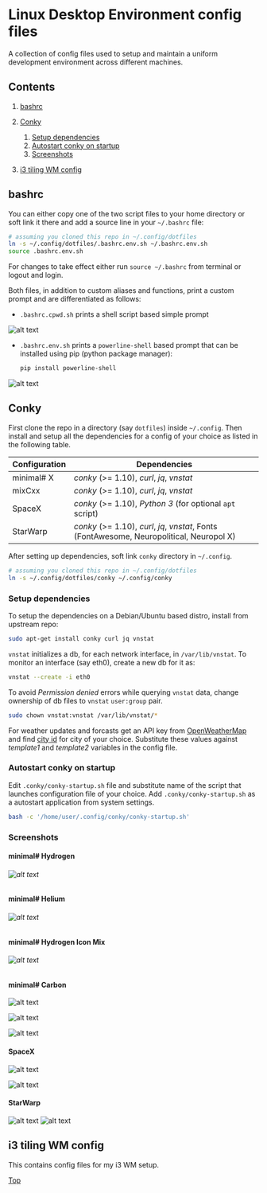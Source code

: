 # Linux Desktop Environment config files
A collection of config files used to setup and maintain a uniform development environment across different machines.

## Contents
1. [bashrc](#bashrc)
2. [Conky](#Conky)
    1. [Setup dependencies](#setup-dependencies)
    2. [Autostart conky on startup](#autostart-conky-on-startup)
    3. [Screenshots](#screenshots)

3. [i3 tiling WM config](#i3-tiling-wm-config)



## bashrc

You can either copy one of the two script files to your home directory or soft link it there and add a source line in your `~/.bashrc` file:
   ```bash
# assuming you cloned this repo in ~/.config/dotfiles
ln -s ~/.config/dotfiles/.bashrc.env.sh ~/.bashrc.env.sh
source .bashrc.env.sh
   ```


For changes to take effect either run ```source ~/.bashrc``` from terminal or logout and login.

Both files, in addition to custom aliases and functions, print a custom prompt and are differentiated as follows:


- `.bashrc.cpwd.sh` prints a shell script based simple prompt

![alt text](https://github.com/cod3g3nki/dotfiles/raw/master/shell-shot.png "Bash prompt")

- `.bashrc.env.sh` prints a `powerline-shell` based prompt that can be installed using pip (python package manager):

    ```bash
    pip install powerline-shell
    ```

![alt text](https://github.com/cod3g3nki/dotfiles/raw/master/powershell-shot.png "Bash prompt")

## Conky

First clone the repo in a directory (say `dotfiles`) inside `~/.config`. Then install and setup all the dependencies for a config of your choice as listed in the following table.

| Configuration | Dependencies                                                 |
| ------------- | ------------------------------------------------------------ |
| minimal# X    | *conky* (>= 1.10), *curl*, *jq*, *vnstat*                    |
| mixCxx        | *conky* (>= 1.10), *curl*, *jq*, *vnstat*                    |
| SpaceX        | *conky* (>= 1.10), *Python 3* (for optional `apt` script)    |
| StarWarp      | *conky* (>= 1.10), *curl*, *jq*, *vnstat*, Fonts (FontAwesome, Neuropolitical, Neuropol X) |

After setting up dependencies, soft link `conky` directory in `~/.config`.

```sh
# assuming you cloned this repo in ~/.config/dotfiles
ln -s ~/.config/dotfiles/conky ~/.config/conky
```



### Setup dependencies

To setup the dependencies on a Debian/Ubuntu based distro, install from upstream repo:
   ```bash
sudo apt-get install conky curl jq vnstat
   ```
`vnstat` initializes a db, for each network interface, in `/var/lib/vnstat`. To monitor an interface (say eth0), create a new db for it as:

   ```bash
vnstat --create -i eth0
   ```
To avoid *Permission denied* errors while querying `vnstat` data, change ownership of db files to `vnstat` `user:group` pair.  
   ```bash
sudo chown vnstat:vnstat /var/lib/vnstat/*
   ```
For weather updates and forcasts get an API key from [OpenWeatherMap](https://openweathermap.org "OpenWeatherMap's Homepage") and find [city id](http://openweathermap.org/help/city_list.txt "City ID List")  for city of your choice. Substitute these values against *template1* and *template2* variables in the config file.

### Autostart conky on startup

Edit `.conky/conky-startup.sh` file and substitute name of the script that launches configuration file of your choice. Add ```.conky/conky-startup.sh``` as a autostart application from system settings.

```sh
bash -c '/home/user/.config/conky/conky-startup.sh'
```



   ### Screenshots
   #### minimal# Hydrogen

   ###### ![alt text](https://github.com/cod3g3nki/dotfiles/raw/master/conkyrc_minH_shot.png "conkyrc_minH")

   #### minimal# Helium

   ###### ![alt text](https://github.com/cod3g3nki/dotfiles/raw/master/conkyrc_minHe_shot.png "conkyrc_minHe")

   #### minimal# Hydrogen Icon Mix

   ###### ![alt text](https://github.com/cod3g3nki/dotfiles/raw/master/conkyrc_minH_mix_shot.png "conkyrc_minH_mix")

   #### minimal# Carbon
   ![alt text](https://github.com/cod3g3nki/dotfiles/raw/master/conkyrc_mixC12_shot.png "conkyrc_mixC12")

   ![alt text](https://github.com/cod3g3nki/dotfiles/raw/master/conkyrc_mixC13_shot.png "conkyrc_mixC13")

   ![alt text](https://github.com/cod3g3nki/dotfiles/raw/master/conkyrc_mixC14_shot.png "conkyrc_mixC14")

   #### SpaceX

   ![alt text](https://github.com/cod3g3nki/dotfiles/raw/master/spacex_sys.png "spacex_sys")

   ![alt text](https://github.com/cod3g3nki/dotfiles/raw/master/spacex_os.png "spacex_os")

   #### StarWarp
   ![alt text](https://github.com/cod3g3nki/dotfiles/raw/master/starwarp-loaded00.png "starwarp desktop")
   ![alt text](https://github.com/cod3g3nki/dotfiles/raw/master/starwarp-loaded02.png "starwarp desktop")



## i3 tiling WM config

This contains config files for my i3 WM setup.



[Top](#contents)
